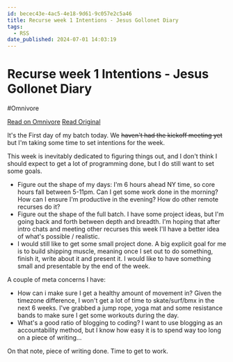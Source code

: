 ```yaml
---
id: becec43e-4ac5-4e18-9d61-9c057e2c5a46
title: Recurse week 1 Intentions - Jesus Gollonet Diary
tags:
  - RSS
date_published: 2024-07-01 14:03:19
---
```


# Recurse week 1 Intentions - Jesus Gollonet Diary
#Omnivore

[Read on Omnivore](https://omnivore.app/me/recurse-week-1-intentions-jesus-gollonet-diary-1907018435c)
[Read Original](https://jesusgollonet.com/posts/recurse-week-1-intentions/)



It&#39;s the First day of my batch today. We ~~haven&#39;t had the kickoff meeting yet~~ but I&#39;m taking some time to set intentions for the week.

This week is inevitably dedicated to figuring things out, and I don&#39;t think I should expect to get a lot of programming done, but I do still want to set some goals.

* Figure out the shape of my days: I&#39;m 6 hours ahead NY time, so core hours fall between 5-11pm. Can I get some work done in the morning? How can I ensure I&#39;m productive in the evening? How do other remote recurses do it?
* Figure out the shape of the full batch. I have some project ideas, but I&#39;m going back and forth between depth and breadth. I&#39;m hoping that after intro chats and meeting other recurses this week I&#39;ll have a better idea of what&#39;s possible &#x2F; realistic.
* I would still like to get some small project done. A big explicit goal for me is to build shipping muscle, meaning once I set out to do something, finish it, write about it and present it. I would like to have something small and presentable by the end of the week.

A couple of meta concerns I have:

* How can i make sure I get a healthy amount of movement in? Given the timezone difference, I won&#39;t get a lot of time to skate&#x2F;surf&#x2F;bmx in the next 6 weeks. I&#39;ve grabbed a jump rope, yoga mat and some resistance bands to make sure I get some workouts during the day.
* What&#39;s a good ratio of blogging to coding? I want to use blogging as an accountability method, but I know how easy it is to spend way too long on a piece of writing...

On that note, piece of writing done. Time to get to work.